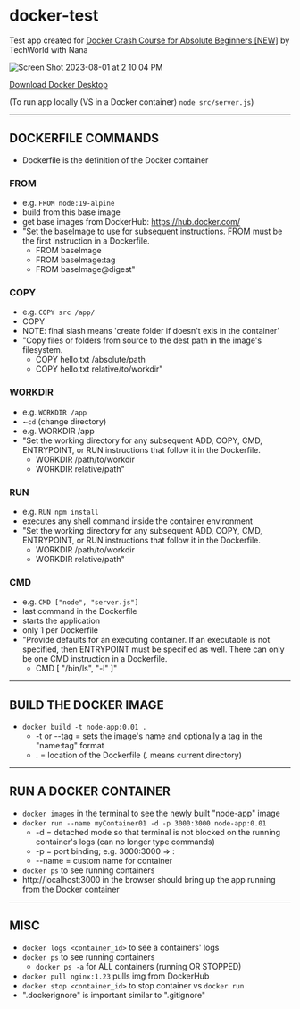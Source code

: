 # docker-test
Test app created for [Docker Crash Course for Absolute Beginners [NEW]](https://www.youtube.com/watch?v=pg19Z8LL06w) by TechWorld with Nana

![Screen Shot 2023-08-01 at 2 10 04 PM](https://github.com/joFolta/docker-test/assets/40876495/a66316dc-95e1-4913-9274-3843462ed2b7)

[Download Docker Desktop](https://www.docker.com/products/docker-desktop/)

(To run app locally (VS in a Docker container) `node src/server.js`)

----------------

## DOCKERFILE COMMANDS
- Dockerfile is the definition of the Docker container

### FROM 
- e.g. `FROM node:19-alpine`
- build from this base image
- get base images from DockerHub: https://hub.docker.com/
- "Set the baseImage to use for subsequent instructions. FROM must be the first instruction in a Dockerfile.
    - FROM baseImage
    - FROM baseImage:tag
    - FROM baseImage@digest"

### COPY
- e.g. `COPY src /app/`
- COPY <src from our machine> <dest inside the container>
- NOTE: final slash means 'create folder if doesn't exis in the container'
- "Copy files or folders from source to the dest path in the image's filesystem.
    - COPY hello.txt /absolute/path
    - COPY hello.txt relative/to/workdir"

### WORKDIR
- e.g. `WORKDIR /app`
- ~`cd` (change directory)
- e.g. WORKDIR /app
- "Set the working directory for any subsequent ADD, COPY, CMD, ENTRYPOINT, or RUN instructions that follow it in the Dockerfile.
    - WORKDIR /path/to/workdir
    - WORKDIR relative/path"

### RUN
- e.g. `RUN npm install`
- executes any shell command inside the container environment
- "Set the working directory for any subsequent ADD, COPY, CMD, ENTRYPOINT, or RUN instructions that follow it in the Dockerfile.
    - WORKDIR /path/to/workdir
    - WORKDIR relative/path"

### CMD
- e.g. `CMD ["node", "server.js"]`
- last command in the Dockerfile
- starts the application
- only 1 per Dockerfile
- "Provide defaults for an executing container. If an executable is not specified, then ENTRYPOINT must be specified as well. There can only be one CMD instruction in a Dockerfile.
    - CMD [ "/bin/ls", "-l" ]"

----------------

## BUILD THE DOCKER IMAGE
- `docker build -t node-app:0.01 .`
    - -t or --tag = sets the image's name and optionally a tag in the "name:tag" format
    - . = location of the Dockerfile (. means current directory)

----------------

## RUN A DOCKER CONTAINER
- `docker images` in the terminal to see the newly built "node-app" image
- `docker run --name myContainer01 -d -p 3000:3000 node-app:0.01`
    - -d = detached mode so that terminal is not blocked on the running container's logs (can no longer type commands)
    - -p = port binding; e.g. 3000:3000 => <localhost port>:<container port> 
    - --name = custom name for container
- `docker ps` to see running containers
- http://localhost:3000 in the browser should bring up the app running from the Docker container

----------------

## MISC
- `docker logs <container_id>` to see a containers' logs
- `docker ps` to see running containers
  - `docker ps -a` for ALL containers (running OR STOPPED)
- `docker pull nginx:1.23` pulls img from DockerHub
- `docker stop <container_id>` to stop container vs `docker run`
- ".dockerignore" is important similar to ".gitignore"